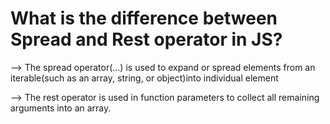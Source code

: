 # What is the difference between Spread and Rest operator in JS?

--> The spread operator(...) is used to expand or spread elements from an iterable(such as an array, string, or object)into individual element


--> The rest operator is used in function parameters to collect all remaining arguments into an array.